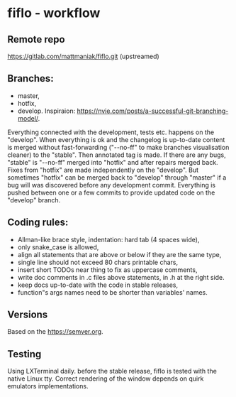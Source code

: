 # fiflo - workflow

## Remote repo
https://gitlab.com/mattmaniak/fiflo.git (upstreamed)

## Branches:
- master,
- hotfix,
- develop.
Inspiraion: https://nvie.com/posts/a-successful-git-branching-model/.

Everything connected with the development, tests etc. happens on the "develop".
When everything is ok and the changelog is up-to-date content is merged without
fast-forwarding ("--no-ff" to make branches visualisation cleaner) to the
"stable". Then annotated tag is made. If there are any bugs, "stable" is
"--no-ff" merged into "hotfix" and after repairs merged back. Fixes from
"hotfix" are made independently on the "develop". But sometimes "hotfix" can be
merged back to "develop" through "master" if a bug will was discovered before
any development commit. Everything is pushed between one or a few commits to
provide updated code on the "develop" branch.

## Coding rules:
- Allman-like brace style, indentation: hard tab (4 spaces wide),
- only snake_case is allowed,
- align all statements that are above or below if they are the same type,
- single line should not exceed 80 chars printable chars,
- insert short TODOs near thing to fix as uppercase comments,
- write doc comments in .c files above statements, in .h at the right side.
- keep docs up-to-date with the code in stable releases,
- function"s args names need to be shorter than variables' names.

## Versions
Based on the https://semver.org.

## Testing
Using LXTerminal daily. before the stable release, fiflo is tested with the
native Linux tty. Correct rendering of the window depends on quirk emulators
implementations.

